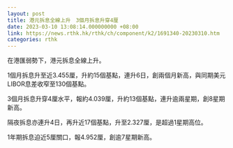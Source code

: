 ```yaml
---
layout: post
title: 港元拆息全線上升　3個月拆息升穿4厘
date: 2023-03-10 13:08:14.000000000 +08:00
link: https://news.rthk.hk/rthk/ch/component/k2/1691340-20230310.htm
categories: rthk
---
```


在港匯弱勢下，港元拆息全線上升。

1個月拆息升至近3.455厘，升約15個基點，連升6日，創兩個月新高，與同期美元LIBOR息差收窄至130個基點。

3個月拆息升穿4厘水平，報約4.039厘，升約13個基點，連升逾兩星期，創8星期新高。

隔夜拆息亦連升4日，再升近17個基點，升至2.327厘，是超過1星期高位。

1年期拆息迫近5厘關口，報4.952厘，創逾7星期新高。
